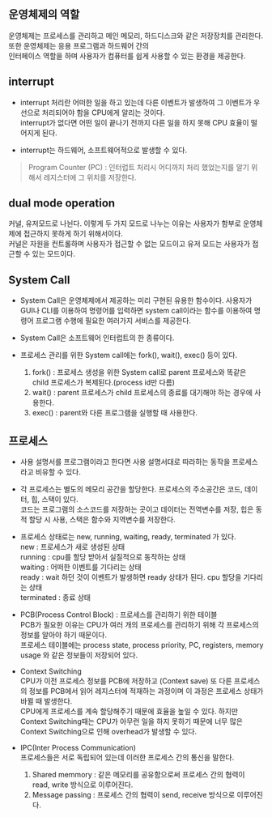 ## 운영체제의 역할  

운영체제는 프로세스를 관리하고 메인 메모리, 하드디스크와 같은 저장장치를 관리한다. 또한 운영체제는 응용 프로그램과 하드웨어 간의  
인터페이스 역할을 하며 사용자가 컴퓨터를 쉽게 사용할 수 있는 환경을 제공한다. 

## interrupt

* interrupt 처리란 어떠한 일을 하고 있는데 다른 이벤트가 발생하여 그 이벤트가 우선으로 처리되어야 함을 CPU에게 알리는 것이다.  
interrupt가 없다면 어떤 일이 끝나기 전까지 다른 일을 하지 못해 CPU 효율이 떨어지게 된다.   


* interrupt는 하드웨어, 소프트웨어적으로 발생할 수 있다.
> Program Counter (PC) : 인터럽트 처리시 어디까지 처리 했었는지를 알기 위해서 레지스터에 그 위치를 저장한다.

## dual mode operation

커널, 유저모드로 나뉜다. 이렇게 두 가지 모드로 나누는 이유는 사용자가 함부로 운영체제에 접근하지 못하게 하기 위해서이다.  
커널은 자원을 컨트롤하며 사용자가 접근할 수 없는 모드이고 유저 모드는 사용자가 접근할 수 있는 모드이다. 

## System Call

* System Call은 운영체제에서 제공하는 미리 구현된 유용한 함수이다. 사용자가 GUI나 CLI를 이용하여 명령어를 입력하면 system call이라는 함수를 이용하여 
명령어 프로그램 수행에 필요한 여러가지 서비스를 제공한다. 
* System Call은 소프트웨어 인터럽트의 한 종류이다.


* 프로세스 관리를 위한 System call에는 fork(), wait(), exec() 등이 있다. 
  1. fork() : 프로세스 생성을 위한 System call로 parent 프로세스와 똑같은 child 프로세스가 복제된다.(process id만 다름)  
  2. wait() : parent 프로세스가 child 프로세스의 종료를 대기해야 하는 경우에 사용한다. 
  3. exec() : parent와 다른 프로그램을 실행할 때 사용한다. 

## 프로세스 

* 사용 설명서를 프로그램이라고 한다면 사용 설명서대로 따라하는 동작을 프로세스라고 비유할 수 있다.  

* 각 프로세스는 별도의 메모리 공간을 할당한다. 프로세스의 주소공간은 코드, 데이터, 힙, 스택이 있다.  
코드는 프로그램의 소스코드를 저장하는 곳이고 데이터는 전역변수를 저장, 힙은 동적 할당 시 사용, 스택은 함수와 지역변수를 저장한다.  

* 프로세스 상태로는 new, running, waiting, ready, terminated 가 있다.  
new : 프로세스가 새로 생성된 상태  
running : cpu를 할당 받아서 실질적으로 동작하는 상태  
waiting : 어떠한 이벤트를 기다리는 상태  
ready : wait 하던 것이 이벤트가 발생하면 ready 상태가 된다. cpu 할당을 기다리는 상태  
terminated : 종료 상태

* PCB(Process Control Block) : 프로세스를 관리하기 위한 테이블   
PCB가 필요한 이유는 CPU가 여러 개의 프로세스를 관리하기 위해 각 프로세스의 정보를 알아야 하기 때문이다.     
프로세스 테이블에는 process state, process priority, PC, registers, memory usage 와 같은 정보들이 저장되어 있다.

* Context Switching  
CPU가 이전 프로세스 정보를 PCB에 저장하고 (Context save) 또 다른 프로세스의 정보를 PCB에서 읽어 레지스터에 적재하는 과정이며
이 과정은 프로세스 상태가 바뀔 때 발생한다.  
CPU에게 프로세스를 계속 할당해주기 때문에 효율을 높일 수 있다. 하지만 Context Switching때는 
CPU가 아무런 일을 하지 못하기 때문에 너무 많은 Context Switching으로 인해 overhead가 발생할 수 있다.

* IPC(Inter Process Communication)  
프로세스들은 서로 독립되어 있는데 이러한 프로세스 간의 통신을 말한다. 
  1. Shared memmory : 같은 메모리를 공유함으로써 프로세스 간의 협력이 read, write 방식으로 이루어진다.  
  2. Message passing : 프로세스 간의 협력이 send, receive 방식으로 이루어진다. 


